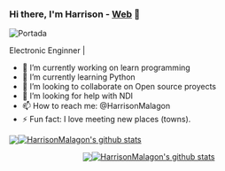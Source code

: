 ### Hi there, I'm Harrison - [Web](https://www.harrisonmalagon.com) 👋

![Portada](https://res.cloudinary.com/dxldfuyhy/image/upload/v1631104589/Harrison/PortadaHm_hunsaa.png)

Electronic Enginner | 
- 🔭 I’m currently working on learn programming 
- 🌱 I’m currently learning Python
- 👯 I’m looking to collaborate on Open source proyects
- 🤔 I’m looking for help with NDI
- 📫 How to reach me: @HarrisonMalagon
- ⚡ Fun fact: I love meeting new places (towns). 

<a href="https://github.com/HarrisonMalagon"><img align="center" src="https://github-readme-stats.vercel.app/api/top-langs/?username=HarrisonMalagon&layout=compact&theme=buefy&hide_border=true" /></a><a href="https://github.com/HarrisonMalagon"><img align="center" src="https://github-readme-stats.vercel.app/api?username=HarrisonMalagon&show_icons=true&include_all_commits=true&theme=buefy&hide_border=true" alt="HarrisonMalagon's github stats" /></a>

<p align="center">
  <a href="https://github.com/HarrisonMalagon"><img align="center" src="https://github-readme-stats.vercel.app/api/top-langs/?username=HarrisonMalagon&layout=compact&theme=buefy&hide_border=true" /></a><a href="https://github.com/HarrisonMalagon"><img align="center" src="https://github-readme-stats.vercel.app/api?username=HarrisonMalagon&show_icons=true&include_all_commits=true&theme=buefy&hide_border=true" alt="HarrisonMalagon's github stats" /></a>
</p>
